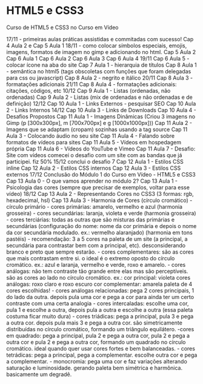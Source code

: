 # HTML5 e CSS3
 Curso de HTML5 e CSS3 no Curso em Vídeo

17/11 - primeiras aulas práticas assistidas e commitadas com sucesso! Cap 4 Aula 2 e Cap 5 Aula 1 
18/11 - como colocar símbolos especiais, emojis, imagens, formatos de imagem no gimp e adicionando no html.
    Cap 5 Aula 2
    Cap 6 Aula 1
    Cap 6 Aula 2
    Cap 6 Aula 3
    Cap 6 Aula 4
19/11 
    Cap 6 Aula 5 - colocar ícone na aba do site
    Cap 7 Aula 1 - hierarquia de títulos
    Cap 8 Aula 1 - semântica no html5 (tags obscoletas com funções que foram delegadas para css ou javascript)
    Cap 8 Aula 2 - negrito e itálico
20/11
    Cap 8 Aula 3 - formatações adicionais
21/11
    Cap 8 Aula 4 - formatações adicionais: citações, códigos, etc
10/12
    Cap 9 Aula 1 - Listas (ordenadas, não ordenadas)
    Cap 9 Aula 2 - Listas (mix de ordenadas e não ordenadas e de definição)
12/12
    Cap 10 Aula 1 - Links Externos - pesquisar SEO
    Cap 10 Aula 2 - Links Internos
14/12
    Cap 10 Aula 3 - Links de Downloads
    Cap 10 Aula 4 - Desafios Propostos
    Cap 11 Aula 1 - Imagens Dinâmicas (Criou 3 imagens no Gimp (p [300x300px], m [700x700px] e g [1000x1000px]))
    Cap 11 Aula 2 - Imagens que se adaptam (cropam) sozinhas usando a tag source
    Cap 11 Aula 3 - Colocando áudio no seu site
    Cap 11 Aula 4 - Falando sobre formatos de vídeos para sites
    Cap 11 Aula 5 - Vídeos em hospedagem própria
    Cap 11 Aula 6 - Vídeos do YouTube e Vimeo
    Cap 11 Aula 7 - Desafio: Site com vídeos
        comecei o desafio com um site com as bandas que já participei. fiz 50%
15/12
    conclui o desafio 7
    Cap 12 Aula 1 - Estilos CSS inline
    Cap 12 Aula 2 - Estilos CSS internos
    Cap 12 Aula 3 - Estilos CSS externos
17/12
    Conclusão do Módulo 1 do Curso em Vídeo - HTML5 e CSS3
    Cap 13 Aula 0 - O que vamos aprender no módulo 2?
    Cap 13 Aula 1 - Psicologia das cores (sempre que precisar de exemplos, voltar para esse vídeo)
18/12
    Cap 13 Aula 2 - Representando Cores no CSS3 (3 formas: rgb, hexadecimal, hsl)
    Cap 13 Aula 3 - Harmonia de Cores (círculo cromático)
        - círculo primário
            - cores primárias: amarelo, vermelho e azul (harmonia grosseira)
            - cores secundárias: laranja, violeta e verde (harmonia grosseira)
            - cores terciárias: todas as outras que são misturas das primárias e secundárias (configuração do nome: nome da cor primária e depois o nome da cor secundária modulado. ex.: vermelho alaranjado) (harmonia em tons pastéis)
        - recomendação: 3 a 5 cores na paleta de um site (a principal, a secundária para contrastar bem com a principal, etc). desconsiderando branco e preto que sempre estarão.
        - cores complementares: são as cores que mais contrastam entre si. o ideal é o extremo oposto do círculo cromático. ex.: azul e laranja, vermelho e verde, roxo e amarelo.
        - cores análogas: não tem contraste tão grande entre elas mas são perceptíveis. são as cores ao lado no círculo cromático. 
        ex.:
        cor principal: violeta
        cores análogas: roxo claro e roxo escuro
        cor complementar: amarela
        paleta de 4 cores escolhidas!
        - cores análogas relacionadas: pega 2 cores principais, 1 do lado da outra. depois pula uma cor e pega a cor para ainda ter um certo contraste com uma certa analogia
        - cores intercaladas: escolhe uma cor, pula 1 e escolhe a outra, depois pula a outra e escolhe a outra (essa paleta costuma ficar muito dura)
            - cores triádicas: pega a principal, pula 3 e pega a outra cor. depois pula mais 3 e pega a outra cor. são simetricamente distribuídas no círculo cromático, formando um triângulo equilátero.
            -cores em quadrado: pega a principal, pula 2 e pega a outra cor, pula 2 e pega a outra cor e pula 2 e pega a outra cor, formando um quadrado no círculo cromático. ideal quando quer usar cores fortes e bem balanceadas.
            - cores tetrádicas: pega a principal, pega a complementar. escolhe outra cor e pega a complementar. 
            - monocromia: pega uma cor e faz variações alterando saturação e luminosidade. gerando paleta bem simétrica e harmônica. basicamente um degradê.